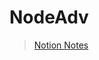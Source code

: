 # NodeAdv

> [Notion Notes](https://walnut-system-083.notion.site/Node-Adv-777e0746db1c4d589ee3e82b50744fe6)
